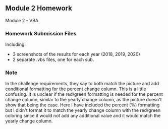 ## Module 2 Homework
Module 2 - VBA 

### Homework Submission Files
Including:
* 3 screenshots of the results for each year (2018, 2019, 2020)
* 2 separate .vbs files, one for each sub.

### Note
In the challenge requirements, they say to both match the picture and add conditional formatting for the percent change column. This is a little confusing. It is unclear if the red/green formatting is needed for the percent change column, similar to the yearly change column, as the picture doesn't show that being the case. Here I have included the percent (%) formatting but I didn't format it to match the yearly change column with the red/green coloring since it would not add any additional value and it would match the yearly change column.
